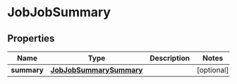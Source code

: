 
# JobJobSummary

## Properties
Name | Type | Description | Notes
------------ | ------------- | ------------- | -------------
**summary** | [**JobJobSummarySummary**](JobJobSummarySummary.md) |  |  [optional]



